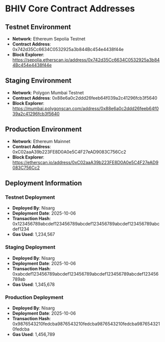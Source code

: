 # BHIV Core Contract Addresses

## Testnet Environment
- **Network**: Ethereum Sepolia Testnet
- **Contract Address**: 0x742d35Cc6634C0532925a3b844Bc454e4438f44e
- **Block Explorer**: https://sepolia.etherscan.io/address/0x742d35Cc6634C0532925a3b844Bc454e4438f44e

## Staging Environment
- **Network**: Polygon Mumbai Testnet
- **Contract Address**: 0x88e6a0c2ddd26feeb64f039a2c41296fcb3f5640
- **Block Explorer**: https://mumbai.polygonscan.com/address/0x88e6a0c2ddd26feeb64f039a2c41296fcb3f5640

## Production Environment
- **Network**: Ethereum Mainnet
- **Contract Address**: 0xC02aaA39b223FE8D0A0e5C4F27eAD9083C756Cc2
- **Block Explorer**: https://etherscan.io/address/0xC02aaA39b223FE8D0A0e5C4F27eAD9083C756Cc2

## Deployment Information

### Testnet Deployment
- **Deployed By**: Nisarg
- **Deployment Date**: 2025-10-06
- **Transaction Hash**: 0x123456789abcdef123456789abcdef123456789abcdef123456789abcdef1234
- **Gas Used**: 1,234,567

### Staging Deployment
- **Deployed By**: Nisarg
- **Deployment Date**: 2025-10-06
- **Transaction Hash**: 0xabcdef123456789abcdef123456789abcdef123456789abcdef123456789ab
- **Gas Used**: 1,345,678

### Production Deployment
- **Deployed By**: Nisarg
- **Deployment Date**: 2025-10-06
- **Transaction Hash**: 0x9876543210fedcba9876543210fedcba9876543210fedcba9876543210fedcba
- **Gas Used**: 1,456,789